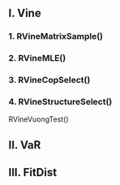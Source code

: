 ## I. Vine
### 1. RVineMatrixSample()

### 2. RVineMLE()

### 3. RVineCopSelect()

### 4. RVineStructureSelect()
RVineVuongTest()

## II. VaR

## III. FitDist
